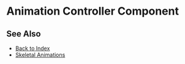 # Animation Controller Component

<!-- PAGE IS TODO -->

## See Also

* [Back to Index](../../../index.md)
* [Skeletal Animations](../skeletal-animation-overview.md)
